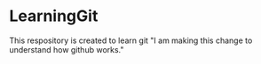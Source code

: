 # LearningGit
This respository is created to learn git
"I am making this change to understand how github works."
